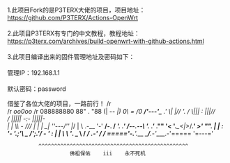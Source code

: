 <br>1.此项目Fork的是P3TERX大佬的项目，项目地址：https://github.com/P3TERX/Actions-OpenWrt</br>
<br>2.此项目P3TERX有专门的中文教程，教程地址：https://p3terx.com/archives/build-openwrt-with-github-actions.html</br>
<br>3.此项目编译出来的固件管理地址及密码如下：</br>
<br>管理IP：192.168.1.1</br>
<br>默认密码：password</br>


借鉴了各位大佬的项目，一路前行！
/r  
/r                                    _oo0oo_
/r                                   088888880
                                88\" . \"88
                                 (| -_- |)
                                  0\ = /0
                               ___/'---'\___
                             .' \\|     |// '.
                            / \\|||  :  |||// \
                           /_ ||||| -:- |||||- \
                          |   | \\\  -  /// |   |
                          | \_|  ''\---/''  |_/ |
                          \  .-\__  '-'  __/-.  /
                        ___'. .'  /--.--\  '. .'___
                     .\"\" '<  '.___\_<|>_/___.' >'  \"\".
                    | | : '-  \'.;'\ _ /';.'/ - ' : | |
                    \  \ '_.   \_ __\ /__ _/   .-' /  /
                ====='-.____'.___ \_____/___.-'____.-'=====
                                  '=---='
  
  
              ^^^^^^^^^^^^^^^^^^^^^^^^^^^^^^^^^^^^^^^^^^^^^^^^
                        佛祖保佑    iii    永不死机